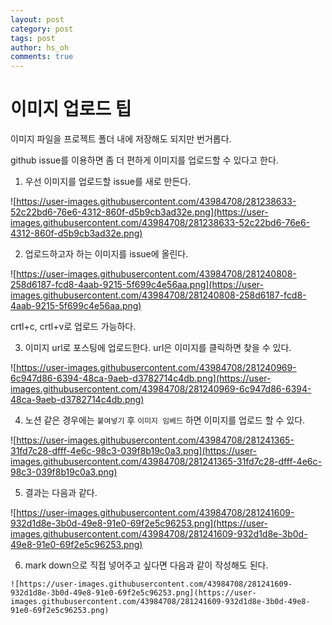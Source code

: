 ```yaml
---
layout: post
category: post
tags: post
author: hs_oh
comments: true
---
```


# 이미지 업로드 팁

이미지 파일을 프로젝트 폴더 내에 저장해도 되지만 번거롭다.

github issue를 이용하면 좀 더 편하게 이미지를 업로드할 수 있다고 한다. 

1. 우선 이미지를 업로드할 issue를 새로 만든다. 

![https://user-images.githubusercontent.com/43984708/281238633-52c22bd6-76e6-4312-860f-d5b9cb3ad32e.png](https://user-images.githubusercontent.com/43984708/281238633-52c22bd6-76e6-4312-860f-d5b9cb3ad32e.png)

2. 업로드하고자 하는 이미지를 issue에 올린다. 

![https://user-images.githubusercontent.com/43984708/281240808-258d6187-fcd8-4aab-9215-5f699c4e56aa.png](https://user-images.githubusercontent.com/43984708/281240808-258d6187-fcd8-4aab-9215-5f699c4e56aa.png)

crtl+c, crtl+v로 업로드 가능하다.

3. 이미지 url로 포스팅에 업로드한다. url은 이미지를 클릭하면 찾을 수 있다.

![https://user-images.githubusercontent.com/43984708/281240969-6c947d86-6394-48ca-9aeb-d3782714c4db.png](https://user-images.githubusercontent.com/43984708/281240969-6c947d86-6394-48ca-9aeb-d3782714c4db.png)

4. 노션 같은 경우에는 `붙여넣기` 후 `이미지 임베드` 하면 이미지를 업로드 할 수 있다. 

![https://user-images.githubusercontent.com/43984708/281241365-31fd7c28-dfff-4e6c-98c3-039f8b19c0a3.png](https://user-images.githubusercontent.com/43984708/281241365-31fd7c28-dfff-4e6c-98c3-039f8b19c0a3.png)

5. 결과는 다음과 같다. 

![https://user-images.githubusercontent.com/43984708/281241609-932d1d8e-3b0d-49e8-91e0-69f2e5c96253.png](https://user-images.githubusercontent.com/43984708/281241609-932d1d8e-3b0d-49e8-91e0-69f2e5c96253.png)

6. mark down으로 직접 넣어주고 싶다면 다음과 같이 작성해도 된다.
```
![https://user-images.githubusercontent.com/43984708/281241609-932d1d8e-3b0d-49e8-91e0-69f2e5c96253.png](https://user-images.githubusercontent.com/43984708/281241609-932d1d8e-3b0d-49e8-91e0-69f2e5c96253.png)
```
